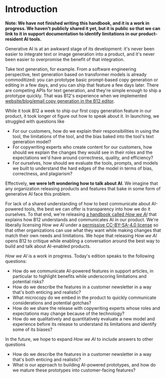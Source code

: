 # Introduction

**Note: We have not finished writing this handbook, and it is a work in progress. We haven't publicly shared it yet, but it is public so that we can link to it in support documentation to identify limitations in our product-resident AI tools.**

Generative AI is at an awkward stage of its development: it's never been easier to integrate text or image generation into a product, and it's never been easier to overpromise the benefit of that integration.

Take text generation, for example. From a software engineering perspective, text generation based on transformer models is already commoditized: you can prototype basic prompt-based copy generation or editing in a few days, and you can ship that feature a few days later. There are competing APIs for text generation, and they're simple enough to ship a prototype quickly. That was B12's experience when we implemented [website/blog/email copy generation in the B12 editor](https://support.b12.io/en/articles/6992915-generating-text-with-help-from-ai-assist).

While it took B12 a week to ship our first copy generation feature in our product, it took longer ot figure out how to speak about it. In launching, we struggled with questions like
 - For our customers, how do we explain their responsibilities in using the tool, the limitations of the tool, and the bias baked into the tool's text generation model?
 - For copywriting experts who create content for our customers, how should we explain the changes they would see in their roles and the expectations we'd have around correctness, quality, and efficiency?
 - For ourselves, how should we evaluate the tools, prompts, and models we built to understand the hard edges of the model in terms of bias, correctness, and plagiarism?

Effectively, **we were left wondering how to talk about AI**. We imagine that any organization releasing products and features that bake in some form of generative AI face this problem.

For lack of a shared understanding of how to best communicate about AI-powered tools, the best we can offer is transparency into how we do it ourselves. To that end, we're releasing [a handbook called *How we AI*](https://github.com/b12io/how-we-ai) that explains how B12 understands and communicates AI in our product. We're liberally licensing *How we AI* under a [permissive CC-BY-SA-4.0 license](LICENSE.md) so that other organizations can use what they want while making changes that match their own needs and limitations. We hope that releasing *How we AI* opens B12 to critique while enabling a conversation around the best way to build and talk about AI-enabled products.

*How we AI* is a work in progress. Today's edition speaks to the following questions:
- How do we communicate AI-powered features in support articles, in particular to highlight benefits while underscoring limitations and potential risks?
- How do we describe the features in a customer newsletter in a way that's both enticing and realistic?
- What microcopy do we embed in the product to quickly communicate considerations and potential gotchas?
- How do we share the release with copywriting experts whose roles and expectations may change because of the technology?
- How do we qualitatively and quantitatively evaluate a new model and experience before its release to understand its limitations and identify some of its biases?

In the future, we hope to expand *How we AI* to include answers to other questions
- How do we describe the features in a customer newsletter in a way that's both enticing and realistic?
- What is our approach to building AI-powered prototypes, and how do we mature these prototypes into customer-facing features?
